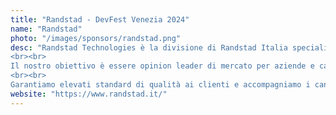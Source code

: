 ```yaml
---
title: "Randstad - DevFest Venezia 2024"
name: "Randstad"
photo: "/images/sponsors/randstad.png"
desc: "Randstad Technologies è la divisione di Randstad Italia specializzata nella formazione, ricerca e selezione di profili IT.
<br><br>
Il nostro obiettivo è essere opinion leader di mercato per aziende e candidati.
<br><br>
Garantiamo elevati standard di qualità ai clienti e accompagniamo i candidati nel mondo del lavoro, offrendo una consulenza di carriera a 360°."
website: "https://www.randstad.it/"
---
```

